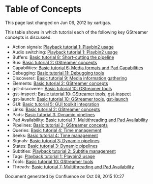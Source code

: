 # Table of Concepts

This page last changed on Jun 06, 2012 by xartigas.

This table shows in which tutorial each of the following key GStreamer
concepts is discussed.

  - Action signals: [Playback tutorial 1: Playbin2
    usage](Playback%2Btutorial%2B1%253A%2BPlaybin2%2Busage.html)
  - Audio switching: [Playback tutorial 1: Playbin2
    usage](Playback%2Btutorial%2B1%253A%2BPlaybin2%2Busage.html)
  - Buffers: [Basic tutorial 8: Short-cutting the
    pipeline](Basic%2Btutorial%2B8%253A%2BShort-cutting%2Bthe%2Bpipeline.html)
  - Bus: [Basic tutorial 2: GStreamer
    concepts](Basic%2Btutorial%2B2%253A%2BGStreamer%2Bconcepts.html)
  - Capabilities: [Basic tutorial 6: Media formats and Pad
    Capabilities](Basic%2Btutorial%2B6%253A%2BMedia%2Bformats%2Band%2BPad%2BCapabilities.html)
  - Debugging: [Basic tutorial 11: Debugging
    tools](Basic%2Btutorial%2B11%253A%2BDebugging%2Btools.html)
  - Discoverer: [Basic tutorial 9: Media information
    gathering](Basic%2Btutorial%2B9%253A%2BMedia%2Binformation%2Bgathering.html)
  - Elements: [Basic tutorial 2: GStreamer
    concepts](Basic%2Btutorial%2B2%253A%2BGStreamer%2Bconcepts.html)
  - gst-discoverer: [Basic tutorial 10: GStreamer
    tools](Basic%2Btutorial%2B10%253A%2BGStreamer%2Btools.html)
  - gst-inspect: [Basic tutorial 10: GStreamer
    tools](Basic%2Btutorial%2B10%253A%2BGStreamer%2Btools.html), [gst-inspect](gst-inspect.html)
  - gst-launch: [Basic tutorial 10: GStreamer
    tools](Basic%2Btutorial%2B10%253A%2BGStreamer%2Btools.html), [gst-launch](gst-launch.html)
  - GUI: [Basic tutorial 5: GUI toolkit
    integration](Basic%2Btutorial%2B5%253A%2BGUI%2Btoolkit%2Bintegration.html)
  - Links: [Basic tutorial 2: GStreamer
    concepts](Basic%2Btutorial%2B2%253A%2BGStreamer%2Bconcepts.html)
  - Pads: [Basic tutorial 3: Dynamic
    pipelines](Basic%2Btutorial%2B3%253A%2BDynamic%2Bpipelines.html)
  - Pad Availability: [Basic tutorial 7: Multithreading and Pad
    Availability](Basic%2Btutorial%2B7%253A%2BMultithreading%2Band%2BPad%2BAvailability.html)
  - Pipelines: [Basic tutorial 2: GStreamer
    concepts](Basic%2Btutorial%2B2%253A%2BGStreamer%2Bconcepts.html)
  - Queries: [Basic tutorial 4: Time
    management](Basic%2Btutorial%2B4%253A%2BTime%2Bmanagement.html)
  - Seeks: [Basic tutorial 4: Time
    management](Basic%2Btutorial%2B4%253A%2BTime%2Bmanagement.html)
  - Signals: [Basic tutorial 3: Dynamic
    pipelines](Basic%2Btutorial%2B3%253A%2BDynamic%2Bpipelines.html)
  - States: [Basic tutorial 3: Dynamic
    pipelines](Basic%2Btutorial%2B3%253A%2BDynamic%2Bpipelines.html)
  - Subtitles: [Playback tutorial 2: Subtitle
    management](Playback%2Btutorial%2B2%253A%2BSubtitle%2Bmanagement.html)
  - Tags: [Playback tutorial 1: Playbin2
    usage](Playback%2Btutorial%2B1%253A%2BPlaybin2%2Busage.html)
  - Tools: [Basic tutorial 10: GStreamer
    tools](Basic%2Btutorial%2B10%253A%2BGStreamer%2Btools.html)
  - Threads: [Basic tutorial 7: Multithreading and Pad
    Availability](Basic%2Btutorial%2B7%253A%2BMultithreading%2Band%2BPad%2BAvailability.html)

Document generated by Confluence on Oct 08, 2015 10:27
